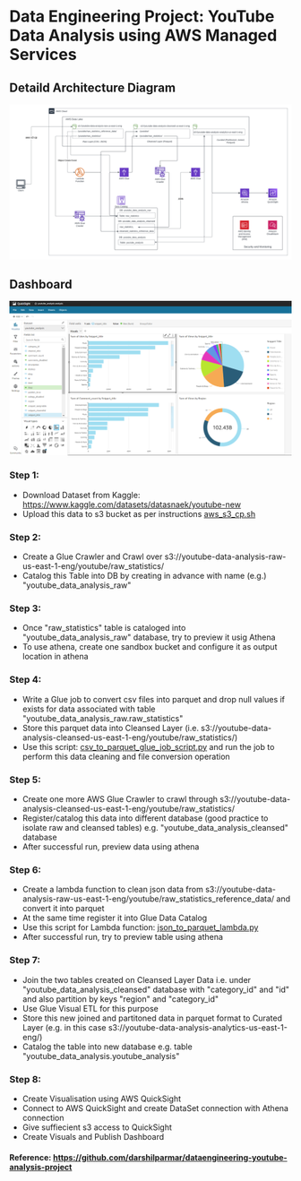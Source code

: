 # Data Engineering Project: YouTube Data Analysis using AWS Managed Services

## Detaild Architecture Diagram

![Detaild Architecture Diagram by Maaz Ahmed](journal%20/assets/YouTube%20Data%20Analysis.png "Detaild Architecture Diagram by Maaz Ahmed")

## Dashboard
![Dashboard](journal%20/assets/YouTube_Analysis_Dashboard.png "Dashboard")

### Step 1:

- Download Dataset from Kaggle: https://www.kaggle.com/datasets/datasnaek/youtube-new
- Upload this data to s3 bucket as per instructions [aws_s3_cp.sh](https://github.com/maaz-ahmed-ansari/youtube-data-analysis-project/blob/main/aws_s3_cp.sh)

### Step 2:

- Create a Glue Crawler and Crawl over s3://youtube-data-analysis-raw-us-east-1-eng/youtube/raw_statistics/
- Catalog this Table into DB by creating in advance with name (e.g.) "youtube_data_analysis_raw"

### Step 3:

- Once "raw_statistics" table is cataloged into "youtube_data_analysis_raw" database, try to preview it usig Athena
- To use athena, create one sandbox bucket and configure it as output location in athena

### Step 4:

- Write a Glue job to convert csv files into parquet and drop null values if exists for data associated with table "youtube_data_analysis_raw.raw_statistics"
- Store this parquet data into Cleansed Layer (i.e. s3://youtube-data-analysis-cleansed-us-east-1-eng/youtube/raw_statistics/)
- Use this script: [csv_to_parquet_glue_job_script.py](https://github.com/maaz-ahmed-ansari/youtube-data-analysis-project/blob/main/csv_to_parquet_glue_job_script.py) and run the job to perform this data cleaning and file conversion operation

### Step 5:

- Create one more AWS Glue Crawler to crawl through s3://youtube-data-analysis-cleansed-us-east-1-eng/youtube/raw_statistics/
- Register/catalog this data into different database (good practice to isolate raw and cleansed tables) e.g. "youtube_data_analysis_cleansed" database
- After successful run, preview data using athena

### Step 6:

- Create a lambda function to clean json data from s3://youtube-data-analysis-raw-us-east-1-eng/youtube/raw_statistics_reference_data/ and convert it into parquet
- At the same time register it into Glue Data Catalog
- Use this script for Lambda function: [json_to_parquet_lambda.py](https://github.com/maaz-ahmed-ansari/youtube-data-analysis-project/blob/main/json_to_parquet_lambda.py)
- After successful run, try to preview table using athena

### Step 7:

- Join the two tables created on Cleansed Layer Data i.e. under "youtube_data_analysis_cleansed" database with "category_id" and "id" and also partition by keys "region" and "category_id"
- Use Glue Visual ETL for this purpose
- Store this new joined and partitoned data in parquet format to Curated Layer (e.g. in this case s3://youtube-data-analysis-analytics-us-east-1-eng/)
- Catalog the table into new database e.g. table "youtube_data_analysis.youtube_analysis"

### Step 8:

- Create Visualisation using AWS QuickSight
- Connect to AWS QuickSight and create DataSet connection with Athena connection
- Give suffiecient s3 access to QuickSight
- Create Visuals and Publish Dashboard

#### Reference: https://github.com/darshilparmar/dataengineering-youtube-analysis-project
